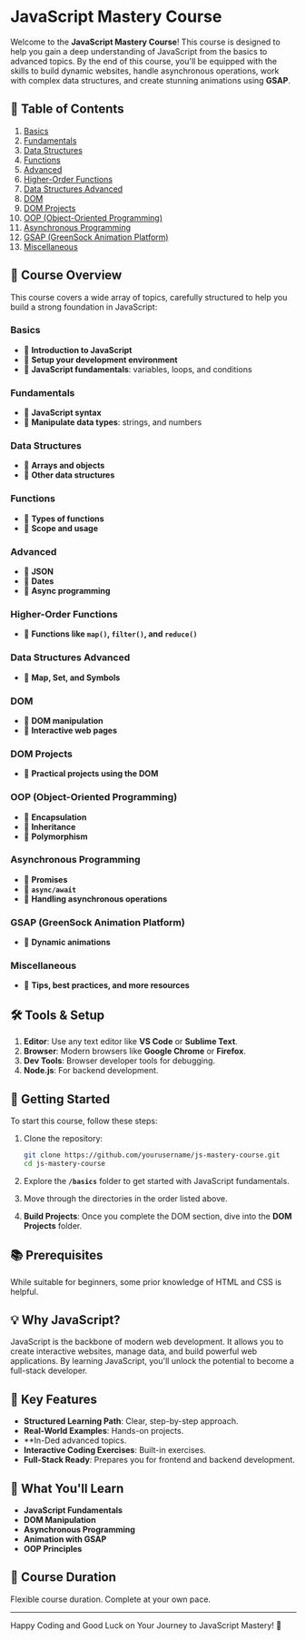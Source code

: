 # JavaScript Mastery Course

Welcome to the **JavaScript Mastery Course**! This course is designed to help you gain a deep understanding of JavaScript from the basics to advanced topics. By the end of this course, you'll be equipped with the skills to build dynamic websites, handle asynchronous operations, work with complex data structures, and create stunning animations using **GSAP**.

## 🚀 Table of Contents

1. [Basics](#basics)
2. [Fundamentals](#fundamentals)
3. [Data Structures](#data-structures)
4. [Functions](#functions)
5. [Advanced](#advanced)
6. [Higher-Order Functions](#higher-order-functions)
7. [Data Structures Advanced](#data-structures-advanced)
8. [DOM](#dom)
9. [DOM Projects](#dom-projects)
10. [OOP (Object-Oriented Programming)](#oop-object-oriented-programming)
11. [Asynchronous Programming](#asynchronous-programming)
12. [GSAP (GreenSock Animation Platform)](#gsap-greensock-animation-platform)
13. [Miscellaneous](#miscellaneous)

## 📖 Course Overview

This course covers a wide array of topics, carefully structured to help you build a strong foundation in JavaScript:

### Basics
- 🔹 **Introduction to JavaScript**
- 🔹 **Setup your development environment**
- 🔹 **JavaScript fundamentals**: variables, loops, and conditions

### Fundamentals
- 🔹 **JavaScript syntax**
- 🔹 **Manipulate data types**: strings, and numbers

### Data Structures
- 🔹 **Arrays and objects**
- 🔹 **Other data structures**

### Functions
- 🔹 **Types of functions**
- 🔹 **Scope and usage**

### Advanced
- 🔹 **JSON**
- 🔹 **Dates**
- 🔹 **Async programming**

### Higher-Order Functions
- 🔹 **Functions like `map()`, `filter()`, and `reduce()`**

### Data Structures Advanced
- 🔹 **Map, Set, and Symbols**

### DOM
- 🔹 **DOM manipulation**
- 🔹 **Interactive web pages**

### DOM Projects
- 🔹 **Practical projects using the DOM**

### OOP (Object-Oriented Programming)
- 🔹 **Encapsulation**
- 🔹 **Inheritance**
- 🔹 **Polymorphism**

### Asynchronous Programming
- 🔹 **Promises**
- 🔹 **`async/await`**
- 🔹 **Handling asynchronous operations**

### GSAP (GreenSock Animation Platform)
- 🔹 **Dynamic animations**

### Miscellaneous
- 🔹 **Tips, best practices, and more resources**

## 🛠️ Tools & Setup

1. **Editor**: Use any text editor like **VS Code** or **Sublime Text**.
2. **Browser**: Modern browsers like **Google Chrome** or **Firefox**.
3. **Dev Tools**: Browser developer tools for debugging.
4. **Node.js**: For backend development.

## 📝 Getting Started

To start this course, follow these steps:

1. Clone the repository:
   ```bash
   git clone https://github.com/yourusername/js-mastery-course.git
   cd js-mastery-course
   ```

2. Explore the **`/basics`** folder to get started with JavaScript fundamentals.
3. Move through the directories in the order listed above.
4. **Build Projects**: Once you complete the DOM section, dive into the **DOM Projects** folder.

## 📚 Prerequisites

While suitable for beginners, some prior knowledge of HTML and CSS is helpful.

## 💡 Why JavaScript?

JavaScript is the backbone of modern web development. It allows you to create interactive websites, manage data, and build powerful web applications. By learning JavaScript, you'll unlock the potential to become a full-stack developer.

## 📌 Key Features

- **Structured Learning Path**: Clear, step-by-step approach.
- **Real-World Examples**: Hands-on projects.
- **In-Ded advanced topics.
- **Interactive Coding Exercises**: Built-in exercises.
- **Full-Stack Ready**: Prepares you for frontend and backend development.

## 🚧 What You'll Learn

- **JavaScript Fundamentals**
- **DOM Manipulation**
- **Asynchronous Programming**
- **Animation with GSAP**
- **OOP Principles**

## 📅 Course Duration

Flexible course duration. Complete at your own pace.

---

Happy Coding and Good Luck on Your Journey to JavaScript Mastery! 🚀
